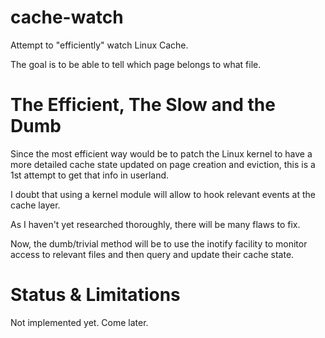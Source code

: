 cache-watch
============

Attempt to "efficiently" watch Linux Cache.

The goal is to be able to tell which page belongs to what file.


The Efficient, The Slow and the Dumb
====================================

Since the most efficient way would be to patch the Linux kernel to have a more detailed 
cache state updated on page creation and eviction, this is a 1st attempt to get that info
in userland.

I doubt that using a kernel module will allow to hook relevant events at the cache layer.

As I haven't yet researched thoroughly, there will be many flaws to fix.

Now, the dumb/trivial method will be to use the inotify facility to monitor access to relevant files
and then query and update their cache state.


Status & Limitations
====================

Not implemented yet.
Come later.

